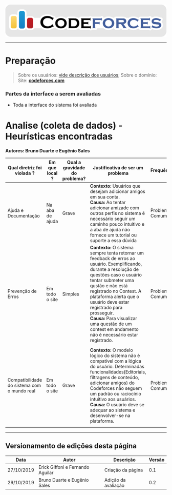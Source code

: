 <span style="margin-left: 0%; padding-top: 3%;">![Codeforces Logo](../../images/codeforces.png)</span>

---

# Preparação

> Sobre os usuários:
> [vide descrição dos usuários](../../../../contexto_de_uso/analise_de_usuario/#perfil-do-usuario-do-codeforces);
> Sobre o domínio:
> Site: [**codeforces.com**](http://codeforces.com)

### Partes da interface a serem avaliadas

- Toda a interface do sistema foi avaliada

# Analise (coleta de dados) - Heurísticas encontradas

**Autores: Bruno Duarte e Eugênio Sales**

| Qual diretriz foi violada ?                 | Em que local ?  | Qual a gravidade do problema? | Justificativa de ser um problema                                                                                                                                                                                                                                                                                                                                                               | Frequência     | Impacto                                                                                    | Persistência                                                        | Página avaliada                                  | Ideias de solucoes                                                                                                                                                                                        |
| ------------------------------------------- | --------------- | ----------------------------- | ---------------------------------------------------------------------------------------------------------------------------------------------------------------------------------------------------------------------------------------------------------------------------------------------------------------------------------------------------------------------------------------------- | -------------- | ------------------------------------------------------------------------------------------ | ------------------------------------------------------------------- | ------------------------------------------------ | --------------------------------------------------------------------------------------------------------------------------------------------------------------------------------------------------------- |
| Ajuda e Documentação                        | Na aba de ajuda | Grave                         | **Contexto:** Usuários que desejam adicionar amigos em sua conta.<br/> **Causa:** Ao tentar adicionar amizade com outros perfis no sistema é necessário seguir um caminho pouco intuitivo e a aba de ajuda não fornece um tutorial ou suporte a essa dúvida                                                                                                                                    | Problema Comum | O usuário consegue superar o problema com dificuldade tendo que recorrer a fontes externas | Presente em todo o site                                             | Na categoria Help                                | O sistema pode se adequar e entregar mais resoluções as dúvidas em relação a plataforma na aba de ajuda.                                                                                                  |
| Prevenção de Erros                          | Em todo o site  | Simples                       | **Contexto:** O sistema sempre tenta retornar um feedback de erros ao usuário. Exemplificando, durante a resolução de questões caso o usuário tentar submeter uma qustão e não está registrado no Contest. A plataforma alerta que o usuário deve estar registrado para prosseguir. <br/> **Causa:** Para visualizar uma questão de um contest em andamento não é necessário estar registrado. | Problema Comum | O usuário consegue contornar esse problema com certa facilidade                            | A aba informativa está presente quando há algum equívoco do usuário | Na transição da página Problemas para Submissões | O feedback localiza-se em um pop-up no canto inferior, ou seja, não possui destaque. As dimensões do feedback podem ser ampliadas e um link de redirecionamento pode ser sugerido ao usuário.             |
| Compatibilidade do sistema com o mundo real | Em todo o site  | Grave                         | **Contexto:** O modelo lógico do sistema não é compatível com a lógica do usuário. Determinadas funcionalidades(Editoriais, filtragens de conteúdo, adicionar amigos) do Codeforces não seguem um padrão ou raciocínio intuitivo aos usuários. <br/> **Causa:** O usuário deve se adequar ao sistema e desenvolver-se na plataforma.                                                           | Problema Comum | O usuário tem dificuldades para se superar/adequar ao problema                             | Presente em todo o site                                             | Todas                                            | Algumas funcionalidades importantes tais como editoriais e filtragens de questões merecem mais destaque seja atráves de um tutorial inicial ou priorizando funcionalidades em alguma sessão do Codeforces |

---

## Versionamento de edições desta página

| Data       | Autor                            | Descrição           | Versão |
| ---------- | -------------------------------- | ------------------- | ------ |
| 27/10/2019 | Erick Giffoni e Fernando Aguilar | Criação da página   | 0.1    |
| 29/10/2019 | Bruno Duarte e Eugênio Sales     | Adição da avaliação | 0.2    |
